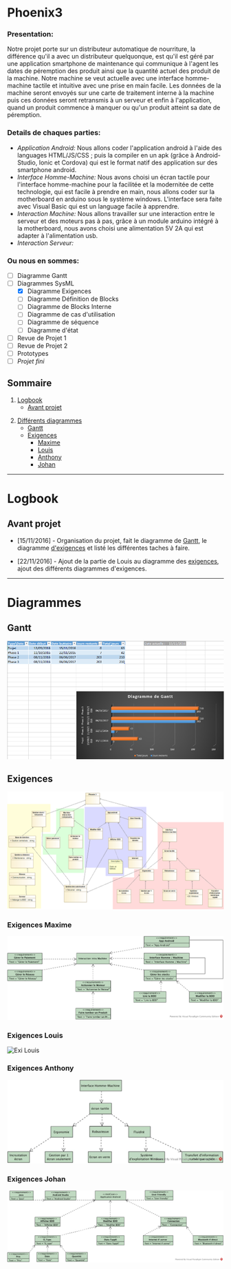 # Phoenix3
### **Presentation:**
Notre projet porte sur un distributeur automatique de nourriture, la différence  qu'il a avec un distributeur quelquonque,  est qu'il est géré par une application smartphone de maintenance qui communique à l'agent les dates de péremption des produit ainsi que la quantité actuel des produit de la machine.
Notre machine se veut actuelle avec une interface homme-machine tactile et intuitive  avec une prise en main facile.
Les données de la machine seront envoyés sur une carte de traitement interne à la machine puis ces données seront retransmis à un serveur et enfin à l'application, quand un produit commence à manquer ou qu'un produit atteint sa date de péremption.

### **Details de chaques parties:**
- *Application Android:* Nous allons coder l'application android à l'aide des languages HTML/JS/CSS ; puis la compiler en un apk (grâce à Android-Studio, Ionic et Cordova) qui est le format natif des application sur des smartphone android.
- *Interface Homme-Machine:* Nous avons choisi un écran tactile pour l'interface homme-machine pour la facilitée et la modernitée de cette technologie, qui est facile à prendre en main, nous allons coder sur la motherboard en arduino sous le système windows. L'interface sera faite avec Visual Basic qui est un language facile à apprendre.
- *Interaction Machine:* Nous allons travailler sur une interaction entre le serveur et des moteurs pas à pas, grâce à un module arduino intégré à la motherboard, nous avons choisi une alimentation 5V 2A qui est adapter à l'alimentation usb.
- *Interaction Serveur:*

### **Ou nous en sommes:**
- [ ] Diagramme Gantt
- [ ] Diagrammes SysML
	- [x] Diagramme Exigences
	- [ ] Diagramme Définition de Blocks
	- [ ] Diagramme de Blocks Interne
	- [ ] Diagramme de cas d'utilisation
	- [ ] Diagramme de séquence
	- [ ] Diagramme d'état
- [ ] Revue de Projet 1
- [ ] Revue de Projet 2
- [ ] Prototypes
- [ ] *Projet fini*

## Sommaire
1. [Logbook](#logbook)
	* [Avant projet](#avant-projet)

<!-- * [Partie 1 avant 1er revue](#partie1)
	* [Partie 2 après 1er revue](#partie2) -->
2. [Différents diagrammes](#diagrammes)
	* [Gantt][gant]
	* [Exigences][exi]
		* [Maxime][emax]
		* [Louis][elouis]
		* [Anthony][eantho]
		* [Johan][ejohan]
	
<!-- 3. [Documentation]()
4. [Contact](#contact)
5. [Credits](#credits) -->

---

# Logbook
## Avant projet
- [15/11/2016] - Organisation du projet, fait le diagramme de [Gantt][gant], le diagramme [d'exigences][exi] et listé les différentes taches à faire.

- [22/11/2016] - Ajout de la partie de Louis au diagramme des [exigences][exi], ajout des différents diagrammes d'exigences.
<!-- ## Partie1 -->

<!-- ## Partie2 -->

---

# Diagrammes
## Gantt
![Gantt Diag](diagrams/gantt.png)

## Exigences
![Exi Diag](diagrams/exi.bmp)

### Exigences Maxime
![Exi Max](diagrams/exigence-maxime.png)

### Exigences Louis
![Exi Louis](diagrams/exigence-louis.png)

### Exigences Anthony
![Exi Antho](diagrams/exigence-anthony.png)

### Exigences Johan
![Exi Johan](diagrams/exigence-johan.png)

[gant]: #gantt
[exi]: #exigences
[emax]: #exigences-maxime
[elouis]: #exigences-louis
[eantho]: #exigences-anthony
[ejohan]: #exigences-johan
[state]: #etat
[seq]: #sequence
[BDD]: #definition-de-blocs
[IBD]: #blocs-internes